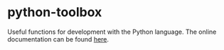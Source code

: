 # python-toolbox

Useful functions for development with the Python language. The online documentation can be found [here](https://lucamayerdalverny.github.io/python-toolbox/).

